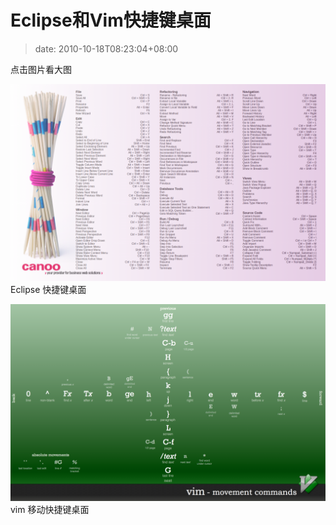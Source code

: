 # Eclipse和Vim快捷键桌面
>date: 2010-10-18T08:23:04+08:00


点击图片看大图


[![](/assets/images/coolshell.cn/wp-content/uploads/2010/10/EclipseCanoo1440x900-1024x640.png "Eclipse 快捷键桌面")](https://coolshell.cn/wp-content/uploads/2010/10/EclipseCanoo1440x900.png)Eclipse 快捷键桌面  

  

[![](/assets/images/coolshell.cn/wp-content/uploads/2010/10/vim-shortcuts-1024x640.png "vim 移动快捷键桌面")](https://coolshell.cn/wp-content/uploads/2010/10/vim-shortcuts.png)vim 移动快捷键桌面


